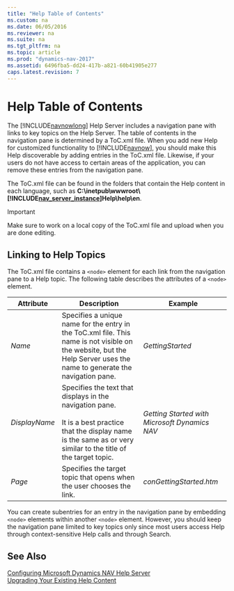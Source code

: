 ```yaml
---
title: "Help Table of Contents"
ms.custom: na
ms.date: 06/05/2016
ms.reviewer: na
ms.suite: na
ms.tgt_pltfrm: na
ms.topic: article
ms.prod: "dynamics-nav-2017"
ms.assetid: 6496fba5-dd24-417b-a821-60b41905e277
caps.latest.revision: 7
---
```

# Help Table of Contents
The [!INCLUDE[navnowlong](includes/navnowlong_md.md)] Help Server includes a navigation pane with links to key topics on the Help Server. The table of contents in the navigation pane is determined by a ToC.xml file. When you add new Help for customized functionality to [!INCLUDE[navnow](includes/navnow_md.md)], you should make this Help discoverable by adding entries in the ToC.xml file. Likewise, if your users do not have access to certain areas of the application, you can remove these entries from the navigation pane.  

 The ToC.xml file can be found in the folders that contain the Help content in each language, such as **C:\\inetpub\\wwwroot\\[!INCLUDE[nav_server_instance](includes/nav_server_instance_md.md)]Help\\help\\en**.  

> [!IMPORTANT]  
>  Make sure to work on a local copy of the ToC.xml file and upload when you are done editing.  

## Linking to Help Topics  
 The ToC.xml file contains a `<node>` element for each link from the navigation pane to a Help topic. The following table describes the attributes of a `<node>` element.  

|Attribute|Description|Example|  
|---------------|-----------------|-------------|  
|*Name*|Specifies a unique name for the entry in the ToC.xml file. This name is not visible on the website, but the Help Server uses the name to generate the navigation pane.|*GettingStarted*|  
|*DisplayName*|Specifies the text that displays in the navigation pane.<br /><br /> It is a best practice that the display name is the same as or very similar to the title of the target topic.|*Getting Started with Microsoft Dynamics NAV*|  
|*Page*|Specifies the target topic that opens when the user chooses the link.|*conGettingStarted.htm*|  

 You can create subentries for an entry in the navigation pane by embedding `<node>` elements within another `<node>` element. However, you should keep the navigation pane limited to key topics only since most users access Help through context-sensitive Help calls and through Search.  

## See Also  
 [Configuring Microsoft Dynamics NAV Help Server](Configuring-Microsoft-Dynamics-NAV-Help-Server.md)   
 [Upgrading Your Existing Help Content](Upgrading-Your-Existing-Help-Content.md)
